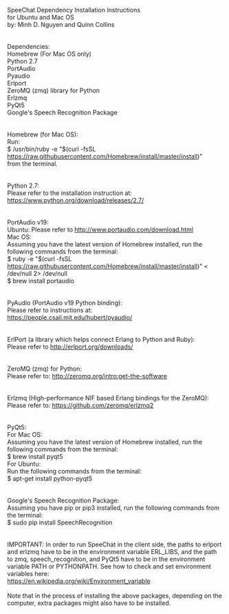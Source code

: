 SpeeChat Dependency Installation Instructions<br>
for Ubuntu and Mac OS<br>
by: Minh D. Nguyen and Quinn Collins<br>
<br><br>
Dependencies:<br>
Homebrew (For Mac OS only)<br>
Python 2.7<br>
PortAudio<br>
Pyaudio<br>
Erlport<br>
ZeroMQ (zmq) library for Python<br>
Erlzmq<br>
PyQt5<br>
Google's Speech Recognition Package<br>
<br><br>
Homebrew (for Mac OS):<br>
Run:<br>
$ /usr/bin/ruby -e "$(curl -fsSL https://raw.githubusercontent.com/Homebrew/install/master/install)"<br>
from the terminal.<br>
<br><br>
Python 2.7:<br>
Please refer to the installation instruction at:<br>
https://www.python.org/download/releases/2.7/<br>
<br><br>
PortAudio v19:<br>
Ubuntu: Please refer to http://www.portaudio.com/download.html<br>
Mac OS:<br>
Assuming you have the latest version of Homebrew installed, run the following commands from the terminal:<br>
$ ruby -e "$(curl -fsSL https://raw.githubusercontent.com/Homebrew/install/master/install)" < /dev/null 2> /dev/null<br>
$ brew install portaudio<br>
<br><br>
PyAudio (PortAudio v19 Python binding):<br>
Please refer to instructions at:<br>
https://people.csail.mit.edu/hubert/pyaudio/<br>
<br><br>
ErlPort (a library which helps connect Erlang to Python and Ruby):<br>
Please refer to http://erlport.org/downloads/<br>
<br><br>
ZeroMQ (zmq) for Python:<br>
Please refer to: http://zeromq.org/intro:get-the-software<br>
<br><br>
Erlzmq (High-performance NIF based Erlang bindings for the ZeroMQ):<br>
Please refer to: https://github.com/zeromq/erlzmq2<br>
<br><br>
PyQt5:<br>
For Mac OS:<br>
Assuming you have the latest version of Homebrew installed, run the following commands from the terminal:<br>
$ brew install pyqt5<br>
For Ubuntu:<br>
Run the following commands from the terminal:<br>
$ apt-get install python-pyqt5<br>
<br><br>
Google's Speech Recognition Package:<br>
Assuming you have pip or pip3 installed, run the following commands from the terminal:<br>
$ sudo pip install SpeechRecognition<br>
<br><br>
IMPORTANT: In order to run SpeeChat in the client side, the paths to erlport and erlzmq have to be in the environment variable ERL_LIBS, and the path to zmq, speech_recognition, and PyQt5 have to be in the environment variable PATH or PYTHONPATH. See how to check and set environment variables here:<br>
https://en.wikipedia.org/wiki/Environment_variable
<br><br>
Note that in the process of installing the above packages, depending on the computer, extra packages might also have to be installed.
